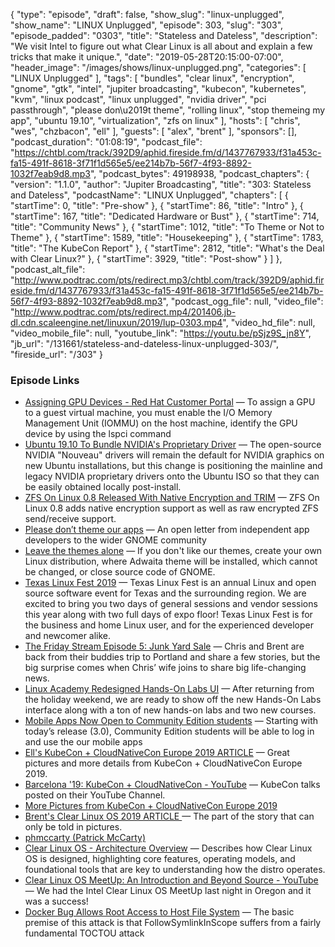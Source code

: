 {
  "type": "episode",
  "draft": false,
  "show_slug": "linux-unplugged",
  "show_name": "LINUX Unplugged",
  "episode": 303,
  "slug": "303",
  "episode_padded": "0303",
  "title": "Stateless and Dateless",
  "description": "We visit Intel to figure out what Clear Linux is all about and explain a few tricks that make it unique.",
  "date": "2019-05-28T20:15:00-07:00",
  "header_image": "/images/shows/linux-unplugged.png",
  "categories": [
    "LINUX Unplugged"
  ],
  "tags": [
    "bundles",
    "clear linux",
    "encryption",
    "gnome",
    "gtk",
    "intel",
    "jupiter broadcasting",
    "kubecon",
    "kubernetes",
    "kvm",
    "linux podcast",
    "linux unplugged",
    "nvidia driver",
    "pci passthrough",
    "please don\u2019t theme",
    "rolling linux",
    "stop themeing my app",
    "ubuntu 19.10",
    "virtualization",
    "zfs on linux"
  ],
  "hosts": [
    "chris",
    "wes",
    "chzbacon",
    "ell"
  ],
  "guests": [
    "alex",
    "brent"
  ],
  "sponsors": [],
  "podcast_duration": "01:08:19",
  "podcast_file": "https://chtbl.com/track/392D9/aphid.fireside.fm/d/1437767933/f31a453c-fa15-491f-8618-3f71f1d565e5/ee214b7b-56f7-4f93-8892-1032f7eab9d8.mp3",
  "podcast_bytes": 49198938,
  "podcast_chapters": {
    "version": "1.1.0",
    "author": "Jupiter Broadcasting",
    "title": "303: Stateless and Dateless",
    "podcastName": "LINUX Unplugged",
    "chapters": [
      {
        "startTime": 0,
        "title": "Pre-show"
      },
      {
        "startTime": 86,
        "title": "Intro"
      },
      {
        "startTime": 167,
        "title": "Dedicated Hardware or Bust"
      },
      {
        "startTime": 714,
        "title": "Community News"
      },
      {
        "startTime": 1012,
        "title": "To Theme or Not to Theme"
      },
      {
        "startTime": 1589,
        "title": "Housekeeping"
      },
      {
        "startTime": 1783,
        "title": "The KubeCon Report"
      },
      {
        "startTime": 2812,
        "title": "What's the Deal with Clear Linux?"
      },
      {
        "startTime": 3929,
        "title": "Post-show"
      }
    ]
  },
  "podcast_alt_file": "http://www.podtrac.com/pts/redirect.mp3/chtbl.com/track/392D9/aphid.fireside.fm/d/1437767933/f31a453c-fa15-491f-8618-3f71f1d565e5/ee214b7b-56f7-4f93-8892-1032f7eab9d8.mp3",
  "podcast_ogg_file": null,
  "video_file": "http://www.podtrac.com/pts/redirect.mp4/201406.jb-dl.cdn.scaleengine.net/linuxun/2019/lup-0303.mp4",
  "video_hd_file": null,
  "video_mobile_file": null,
  "youtube_link": "https://youtu.be/pSjz9S_jn8Y",
  "jb_url": "/131661/stateless-and-dateless-linux-unplugged-303/",
  "fireside_url": "/303"
}


### Episode Links

  * [Assigning GPU Devices - Red Hat Customer Portal](https://access.redhat.com/documentation/en-us/red_hat_enterprise_linux/7/html/virtualization_deployment_and_administration_guide/sect-device-GPU#sect-device-GPU-asignment "Assigning GPU Devices - Red Hat Customer Portal") — To assign a GPU to a guest virtual machine, you must enable the I/O Memory Management Unit (IOMMU) on the host machine, identify the GPU device by using the lspci command
  * [Ubuntu 19.10 To Bundle NVIDIA's Proprietary Driver](https://www.phoronix.com/scan.php?page=news_item&px=Ubuntu-19.10-NVIDIA-On-ISO "Ubuntu 19.10 To Bundle NVIDIA's Proprietary Driver") — The open-source NVIDIA "Nouveau" drivers will remain the default for NVIDIA graphics on new Ubuntu installations, but this change is positioning the mainline and legacy NVIDIA proprietary drivers onto the Ubuntu ISO so that they can be easily obtained locally post-install.
  * [ZFS On Linux 0.8 Released With Native Encryption and TRIM](https://www.phoronix.com/scan.php?page=news_item&px=ZFS-On-Linux-0.8-Released "ZFS On Linux 0.8 Released With Native Encryption and TRIM") — ZFS On Linux 0.8 adds native encryption support as well as raw encrypted ZFS send/receive support. 
  * [Please don’t theme our apps](https://stopthemingmy.app/ "Please don’t theme our apps") — An open letter from independent app developers to the wider GNOME community
  * [Leave the themes alone](https://github.com/do-not-theme/do-not-theme.github.io/issues/3 "Leave the themes alone") — If you don't like our themes, create your own Linux distribution, where Adwaita theme will be installed, which cannot be changed, or close source code of GNOME.
  * [Texas Linux Fest 2019](https://2019.texaslinuxfest.org/ "Texas Linux Fest 2019") — Texas Linux Fest is an annual Linux and open source software event for Texas and the surrounding region. We are excited to bring you two days of general sessions and vendor sessions this year along with two full days of expo floor! Texas Linux Fest is for the business and home Linux user, and for the experienced developer and newcomer alike.
  * [The Friday Stream Episode 5: Junk Yard Sale](https://fridaystream.com/5 "The Friday Stream Episode 5: Junk Yard Sale") — Chris and Brent are back from their buddies trip to Portland and share a few stories, but the big surprise comes when Chris’ wife joins to share big life-changing news.
  * [Linux Academy Redesigned Hands-On Labs UI](https://www.youtube.com/watch?v=7d3SLIVnczc&feature=youtu.be "Linux Academy Redesigned Hands-On Labs UI") — After returning from the holiday weekend, we are ready to show off the new Hands-On Labs interface along with a ton of new hands-on labs and two new courses.
  * [Mobile Apps Now Open to Community Edition students](https://linuxacademy.com/blog/mobile/mobile-apps-now-open-to-community-edition-students/ "Mobile Apps Now Open to Community Edition students") — Starting with today’s release (3.0), Community Edition students will be able to log in and use the our mobile apps
  * [Ell's KubeCon + CloudNativeCon Europe 2019 ARTICLE](https://linuxunplugged.com/articles/kubecon-cloudnativecon-europe-2019 "Ell's KubeCon + CloudNativeCon Europe 2019 ARTICLE") — Great pictures and more details from KubeCon + CloudNativeCon Europe 2019.
  * [Barcelona '19: KubeCon + CloudNativeCon - YouTube](https://www.youtube.com/playlist?list=PLj6h78yzYM2PpmMAnvpvsnR4c27wJePh3&disable_polymer=true "Barcelona '19: KubeCon + CloudNativeCon - YouTube") — KubeCon talks posted on their YouTube Channel. 
  * [More Pictures from KubeCon + CloudNativeCon Europe 2019](https://www.flickr.com/photos/143247548@N03/albums/72157707188120301 "More Pictures from KubeCon + CloudNativeCon Europe 2019")
  * [Brent's Clear Linux OS 2019 ARTICLE ](https://linuxunplugged.com/articles/clear-linux-os-2019 "Brent's Clear Linux OS 2019 ARTICLE ") — The part of the story that can only be told in pictures.
  * [phmccarty (Patrick McCarty)](https://github.com/phmccarty "phmccarty \(Patrick McCarty\)")
  * [Clear Linux OS - Architecture Overview](https://www.slideshare.net/KariFredheim/clear-linux-os-architecture-overview "Clear Linux OS - Architecture Overview") — Describes how Clear Linux OS is designed, highlighting core features, operating models, and foundational tools that are key to understanding how the distro operates.
  * [Clear Linux OS MeetUp: An Introduction and Beyond Source - YouTube](https://www.youtube.com/watch?v=ZF14_gzcHXg "Clear Linux OS MeetUp: An Introduction and Beyond Source - YouTube") — We had the Intel Clear Linux OS MeetUp last night in Oregon and it was a success! 
  * [Docker Bug Allows Root Access to Host File System](https://duo.com/decipher/docker-bug-allows-root-access-to-host-file-system "Docker Bug Allows Root Access to Host File System") — The basic premise of this attack is that FollowSymlinkInScope suffers from a fairly fundamental TOCTOU attack



